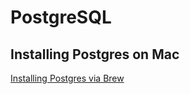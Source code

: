 # PostgreSQL

## Installing Postgres on Mac

[Installing Postgres via Brew](https://gist.github.com/ibraheem4/ce5ccd3e4d7a65589ce84f2a3b7c23a3)
